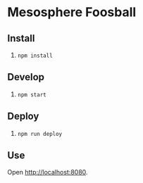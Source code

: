 Mesosphere Foosball
===================

Install
-------
1. `npm install`

Develop
----------
1. `npm start`

Deploy
----------
1. `npm run deploy`

Use
---
Open [http://localhost:8080](http://localhost:8080).
